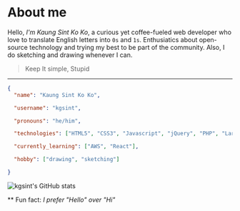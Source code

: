 # About me

Hello, *I'm Kaung Sint Ko Ko*, a curious yet coffee-fueled web developer who love to translate English letters into `0s` and `1s`. Enthusiatics about open-source technology and trying my best to be part of the community. Also, I do sketching and drawing whenever I can.

>
> Keep It simple, Stupid
>
-----------------------------------------------------------------------

  ```json
  {
    "name": "Kaung Sint Ko Ko",

    "username": "kgsint",

    "pronouns": "he/him",

    "technologies": ["HTML5", "CSS3", "Javascript", "jQuery", "PHP", "Laravel", "Vue"],

    "currently_learning": ["AWS", "React"],

    "hobby": ["drawing", "sketching"]

  }
  ```

  ![kgsint's GitHub stats](https://github-readme-stats.vercel.app/api?username=kgsint&show_icons=true&theme=github_dark)


** Fun fact: *I prefer "Hello" over "Hi"*
